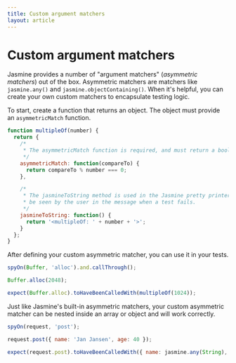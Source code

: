 ```yaml
---
title: Custom argument matchers
layout: article
---
```

# Custom argument matchers

Jasmine provides a number of "argument matchers" (_asymmetric matchers_) out of the box. Asymmetric
matchers are matchers like `jasmine.any()` and `jasmine.objectContaining()`.
When it's helpful, you can create your own custom matchers to encapsulate testing logic.

To start, create a function that returns an object. The object must provide an `asymmetricMatch`
function.

```js
function multipleOf(number) {
  return {
    /*
     * The asymmetricMatch function is required, and must return a boolean.
     */
    asymmetricMatch: function(compareTo) {
      return compareTo % number === 0;
    },

    /*
     * The jasmineToString method is used in the Jasmine pretty printer, and will
     * be seen by the user in the message when a test fails.
     */
    jasmineToString: function() {
      return '<multipleOf: ' + number + '>';
    }
  };
}
```

After defining your custom asymmetric matcher, you can use it in your tests.

```js
spyOn(Buffer, 'alloc').and.callThrough();

Buffer.alloc(2048);

expect(Buffer.alloc).toHaveBeenCalledWith(multipleOf(1024));
```

Just like Jasmine's built-in asymmetric matchers, your custom asymmetric matcher can be nested
inside an array or object and will work correctly.

```js
spyOn(request, 'post');

request.post({ name: 'Jan Jansen', age: 40 });

expect(request.post).toHaveBeenCalledWith({ name: jasmine.any(String), age: multipleOf(10) });
```
